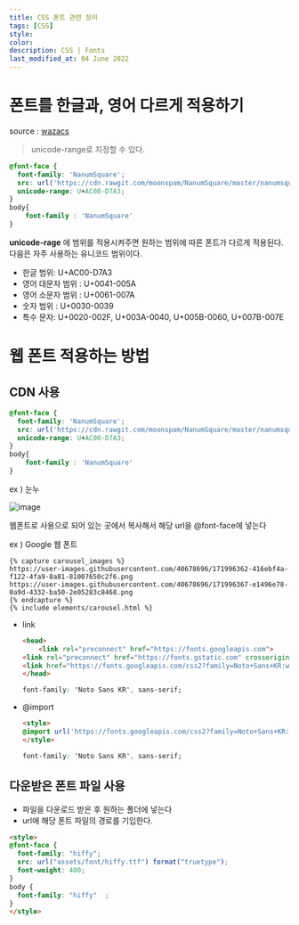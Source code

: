 ```yaml
---
title: CSS 폰트 관련 정리
tags: [CSS]
style: 
color: 
description: CSS | Fonts
last_modified_at: 04 June 2022
---
```


# 폰트를 한글과, 영어 다르게 적용하기

source : [wazacs](https://wazacs.tistory.com/48)

> unicode-range로 지정할 수 있다.

``` css
@font-face {
  font-family: 'NanumSquare';
  src: url('https://cdn.rawgit.com/moonspam/NanumSquare/master/nanumsquare.css');
  unicode-range: U+AC00-D7A3;
}
body{
    font-family : 'NanumSquare'
}
```



**unicode-rage** 에 범위를 적용시켜주면 원하는 범위에 따른 폰트가 다르게 적용된다. 다음은 자주 사용하는 유니코드 범위이다.

- 한글 범위: U+AC00-D7A3
- 영어 대문자 범위 : U+0041-005A
- 영어 소문자 범위 :  U+0061-007A
- 숫자 범위 : U+0030-0039
- 특수 문자: U+0020-002F, U+003A-0040, U+005B-0060, U+007B-007E

# 웹 폰트 적용하는 방법

## CDN 사용

``` css
@font-face {
  font-family: 'NanumSquare';
  src: url('https://cdn.rawgit.com/moonspam/NanumSquare/master/nanumsquare.css');
  unicode-range: U+AC00-D7A3;
}
body{
    font-family : 'NanumSquare'
}
```

ex ) 눈누

![image](https://user-images.githubusercontent.com/40678696/171996294-b5745f74-595c-4ae7-b5a0-e33b77d8de49.png)

웹폰트로 사용으로 되어 있는 곳에서 복사해서 해당 url을 @font-face에 넣는다

ex ) Google 웹 폰트

```liquid
{% capture carousel_images %}
https://user-images.githubusercontent.com/40678696/171996362-416ebf4a-f122-4fa9-8a81-81007650c2f6.png
https://user-images.githubusercontent.com/40678696/171996367-e1496e78-0a9d-4332-ba50-2e05283c8468.png
{% endcapture %}
{% include elements/carousel.html %}
```

- link 

    ```html
    <head>
        <link rel="preconnect" href="https://fonts.googleapis.com">
    <link rel="preconnect" href="https://fonts.gstatic.com" crossorigin>
    <link href="https://fonts.googleapis.com/css2?family=Noto+Sans+KR:wght@100&display=swap" rel="stylesheet">
    </head>
    ```

    ```css
    font-family: 'Noto Sans KR', sans-serif;
    ```

- @import 

    ```html
    <style>
    @import url('https://fonts.googleapis.com/css2?family=Noto+Sans+KR:wght@100&display=swap');
    </style>
    ```

    ```css
    font-family: 'Noto Sans KR', sans-serif;
    ```

## 다운받은 폰트 파일 사용

- 파일을 다운로드 받은 후 원하는 폴더에 넣는다
- url에 해당 폰트 파일의 경로를 기입한다.

```html
<style>
@font-face {
  font-family: "hiffy";
  src: url("assets/font/hiffy.ttf") format("truetype");
  font-weight: 400;
}
body {
  font-family: "hiffy"  ;
}
</style>
```

